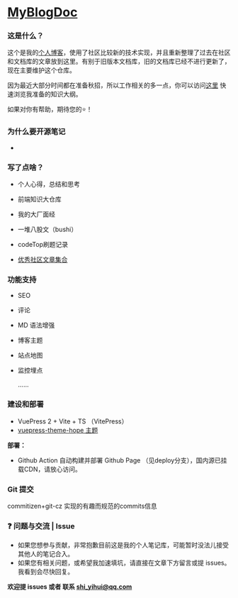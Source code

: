 # [MyBlogDoc](https://yihuiblog.top/)

### 这是什么？

这个是我的[个人博客](https://yihuiblog.top/)，使用了社区比较新的技术实现，并且重新整理了过去在社区和文档库的文章放到这里。有别于旧版本文档库，旧的文档库已经不进行更新了，现在主要维护这个仓库。

因为最近大部分时间都在准备秋招，所以工作相关的多一点，你可以访问[这里](https://yihuiblog.top/campusRec) 快速浏览我准备的知识大纲。

如果对你有帮助，期待您的:star:！

### 为什么要开源笔记

- 

### 写了点啥？

- 个人心得，总结和思考
- 前端知识大仓库

- 我的大厂面经
- 一堆八股文（bushi）
- codeTop刷题记录
- [优秀社区文章集合](https://yihuiblog.top/skills/article.html)

### 功能支持

- SEO

- 评论

- MD 语法增强

- 博客主题

- 站点地图

- 监控埋点

  ......

### 建设和部署

- VuePress 2 + Vite  + TS （VitePress）
- [vuepress-theme-hope 主题](https://vuepress-theme-hope.github.io/v2/zh/)

**部署：**

- Github Action 自动构建并部署 Github Page （见deploy分支），国内源已挂载CDN，请放心访问。

### Git 提交

commitizen+git-cz 实现的有趣而规范的commits信息

### ❓ 问题与交流 | Issue

- 如果您想参与贡献，非常抱歉目前这是我的个人笔记库，可能暂时没法儿接受其他人的笔记合入。
- 如果您有相关问题，或希望我加速填坑，请直接在文章下方留言或提 issues。我看到会尽快回复。

**欢迎提 issues 或者 联系 [shi_yihui@qq.com](mailto:shi_yihui@qq.com)**
